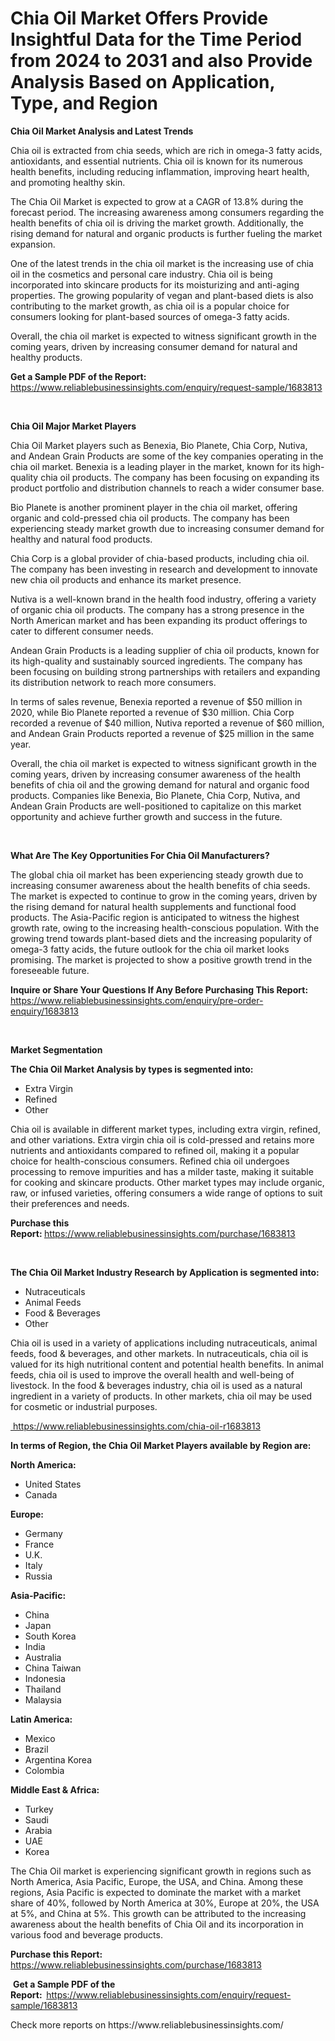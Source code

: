 <p><h1>Chia Oil Market Offers Provide Insightful Data for the Time Period from 2024 to 2031 and also Provide Analysis Based on Application, Type, and Region</h1></p><p><strong>Chia Oil Market Analysis and Latest Trends</strong></p>
<p><p>Chia oil is extracted from chia seeds, which are rich in omega-3 fatty acids, antioxidants, and essential nutrients. Chia oil is known for its numerous health benefits, including reducing inflammation, improving heart health, and promoting healthy skin.</p><p>The Chia Oil Market is expected to grow at a CAGR of 13.8% during the forecast period. The increasing awareness among consumers regarding the health benefits of chia oil is driving the market growth. Additionally, the rising demand for natural and organic products is further fueling the market expansion.</p><p>One of the latest trends in the chia oil market is the increasing use of chia oil in the cosmetics and personal care industry. Chia oil is being incorporated into skincare products for its moisturizing and anti-aging properties. The growing popularity of vegan and plant-based diets is also contributing to the market growth, as chia oil is a popular choice for consumers looking for plant-based sources of omega-3 fatty acids.</p><p>Overall, the chia oil market is expected to witness significant growth in the coming years, driven by increasing consumer demand for natural and healthy products.</p></p>
<p><strong>Get a Sample PDF of the Report:&nbsp;</strong> <a href="https://www.reliablebusinessinsights.com/enquiry/request-sample/1683813">https://www.reliablebusinessinsights.com/enquiry/request-sample/1683813</a></p>
<p>&nbsp;</p>
<p><strong>Chia Oil Major Market Players</strong></p>
<p><p>Chia Oil Market players such as Benexia, Bio Planete, Chia Corp, Nutiva, and Andean Grain Products are some of the key companies operating in the chia oil market. Benexia is a leading player in the market, known for its high-quality chia oil products. The company has been focusing on expanding its product portfolio and distribution channels to reach a wider consumer base. </p><p>Bio Planete is another prominent player in the chia oil market, offering organic and cold-pressed chia oil products. The company has been experiencing steady market growth due to increasing consumer demand for healthy and natural food products. </p><p>Chia Corp is a global provider of chia-based products, including chia oil. The company has been investing in research and development to innovate new chia oil products and enhance its market presence. </p><p>Nutiva is a well-known brand in the health food industry, offering a variety of organic chia oil products. The company has a strong presence in the North American market and has been expanding its product offerings to cater to different consumer needs. </p><p>Andean Grain Products is a leading supplier of chia oil products, known for its high-quality and sustainably sourced ingredients. The company has been focusing on building strong partnerships with retailers and expanding its distribution network to reach more consumers.</p><p>In terms of sales revenue, Benexia reported a revenue of $50 million in 2020, while Bio Planete reported a revenue of $30 million. Chia Corp recorded a revenue of $40 million, Nutiva reported a revenue of $60 million, and Andean Grain Products reported a revenue of $25 million in the same year.</p><p>Overall, the chia oil market is expected to witness significant growth in the coming years, driven by increasing consumer awareness of the health benefits of chia oil and the growing demand for natural and organic food products. Companies like Benexia, Bio Planete, Chia Corp, Nutiva, and Andean Grain Products are well-positioned to capitalize on this market opportunity and achieve further growth and success in the future.</p></p>
<p>&nbsp;</p>
<p><strong>What Are The Key Opportunities For Chia Oil Manufacturers?</strong></p>
<p><p>The global chia oil market has been experiencing steady growth due to increasing consumer awareness about the health benefits of chia seeds. The market is expected to continue to grow in the coming years, driven by the rising demand for natural health supplements and functional food products. The Asia-Pacific region is anticipated to witness the highest growth rate, owing to the increasing health-conscious population. With the growing trend towards plant-based diets and the increasing popularity of omega-3 fatty acids, the future outlook for the chia oil market looks promising. The market is projected to show a positive growth trend in the foreseeable future.</p></p>
<p><strong>Inquire or Share Your Questions If Any Before Purchasing This Report:</strong> <a href="https://www.reliablebusinessinsights.com/enquiry/pre-order-enquiry/1683813">https://www.reliablebusinessinsights.com/enquiry/pre-order-enquiry/1683813</a></p>
<p>&nbsp;</p>
<p><strong>Market Segmentation</strong></p>
<p><strong>The Chia Oil Market Analysis by types is segmented into:</strong></p>
<p><ul><li>Extra Virgin</li><li>Refined</li><li>Other</li></ul></p>
<p><p>Chia oil is available in different market types, including extra virgin, refined, and other variations. Extra virgin chia oil is cold-pressed and retains more nutrients and antioxidants compared to refined oil, making it a popular choice for health-conscious consumers. Refined chia oil undergoes processing to remove impurities and has a milder taste, making it suitable for cooking and skincare products. Other market types may include organic, raw, or infused varieties, offering consumers a wide range of options to suit their preferences and needs.</p></p>
<p><strong>Purchase this Report:&nbsp;</strong><a href="https://www.reliablebusinessinsights.com/purchase/1683813">https://www.reliablebusinessinsights.com/purchase/1683813</a></p>
<p>&nbsp;</p>
<p><strong>The Chia Oil Market Industry Research by Application is segmented into:</strong></p>
<p><ul><li>Nutraceuticals</li><li>Animal Feeds</li><li>Food & Beverages</li><li>Other</li></ul></p>
<p><p>Chia oil is used in a variety of applications including nutraceuticals, animal feeds, food & beverages, and other markets. In nutraceuticals, chia oil is valued for its high nutritional content and potential health benefits. In animal feeds, chia oil is used to improve the overall health and well-being of livestock. In the food & beverages industry, chia oil is used as a natural ingredient in a variety of products. In other markets, chia oil may be used for cosmetic or industrial purposes.</p></p>
<p><a href="https://www.reliablebusinessinsights.com/chia-oil-r1683813">&nbsp;https://www.reliablebusinessinsights.com/chia-oil-r1683813</a></p>
<p><strong>In terms of Region, the Chia Oil Market Players available by Region are:</strong></p>
<p>
    <p> <strong> North America: </strong>
        <ul>
            <li>United States</li>
            <li>Canada</li>
        </ul>
        </p> 
    <p> <strong> Europe: </strong>
        <ul>
            <li>Germany</li>
            <li>France</li>
            <li>U.K.</li>
            <li>Italy</li>
            <li>Russia</li>
        </ul>
        </p> 
    <p> <strong> Asia-Pacific: </strong>
        <ul>
            <li>China</li>
            <li>Japan</li>
            <li>South Korea</li>
            <li>India</li>
            <li>Australia</li>
            <li>China Taiwan</li>
            <li>Indonesia</li>
            <li>Thailand</li>
            <li>Malaysia</li>
        </ul>
        </p> 
    <p> <strong> Latin America: </strong>
        <ul>
            <li>Mexico</li>
            <li>Brazil</li>
            <li>Argentina Korea</li>
            <li>Colombia</li>
        </ul>
        </p> 
    <p> <strong> Middle East & Africa: </strong>
        <ul>
            <li>Turkey</li>
            <li>Saudi</li>
            <li>Arabia</li>
            <li>UAE</li>
            <li>Korea</li>
        </ul>
    </p>
    </p>
<p><p>The Chia Oil market is experiencing significant growth in regions such as North America, Asia Pacific, Europe, the USA, and China. Among these regions, Asia Pacific is expected to dominate the market with a market share of 40%, followed by North America at 30%, Europe at 20%, the USA at 5%, and China at 5%. This growth can be attributed to the increasing awareness about the health benefits of Chia Oil and its incorporation in various food and beverage products.</p></p>
<p><strong>Purchase this Report: </strong><a href="https://www.reliablebusinessinsights.com/purchase/1683813">https://www.reliablebusinessinsights.com/purchase/1683813</a></p>
<p>&nbsp;<strong>Get a Sample PDF of the Report:&nbsp;&nbsp;</strong><a href="https://www.reliablebusinessinsights.com/enquiry/request-sample/1683813">https://www.reliablebusinessinsights.com/enquiry/request-sample/1683813</a></p>
<p><strong></strong></p>
<p>Check more reports on https://www.reliablebusinessinsights.com/</p>